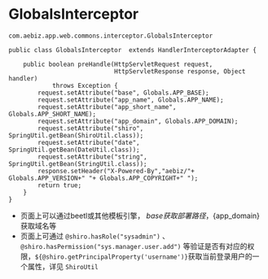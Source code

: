 # GlobalsInterceptor
`com.aebiz.app.web.commons.interceptor.GlobalsInterceptor`

~~~
public class GlobalsInterceptor  extends HandlerInterceptorAdapter {

    public boolean preHandle(HttpServletRequest request,
                             HttpServletResponse response, Object handler)
            throws Exception {
        request.setAttribute("base", Globals.APP_BASE);
        request.setAttribute("app_name", Globals.APP_NAME);
        request.setAttribute("app_short_name", Globals.APP_SHORT_NAME);
        request.setAttribute("app_domain", Globals.APP_DOMAIN);
        request.setAttribute("shiro", SpringUtil.getBean(ShiroUtil.class));
        request.setAttribute("date", SpringUtil.getBean(DateUtil.class));
        request.setAttribute("string", SpringUtil.getBean(StringUtil.class));
        response.setHeader("X-Powered-By","aebiz/"+ Globals.APP_VERSION+" "+ Globals.APP_COPYRIGHT+" ");
        return true;
    }
}
~~~

* 页面上可以通过beetl或其他模板引擎， ${base} 获取部署路径，${app_domain} 获取域名等
* 页面上可通过 `@shiro.hasRole("sysadmin")` 、`@shiro.hasPermission("sys.manager.user.add")` 等验证是否有对应的权限，`${@shiro.getPrincipalProperty('username')}`获取当前登录用户的一个属性，详见 `ShiroUtil`
